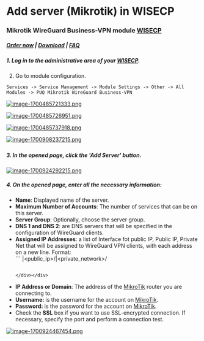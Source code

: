 # Add server (Mikrotik) in WISECP

### Mikrotik WireGuard Business-VPN module **[WISECP](https://puqcloud.com/link.php?id=78)** 

##### [Order now](https://puqcloud.com/index.php?rp=/store/wisecp-module-mikrotik-wireguard-business-vpn) | [Download](https://download.puqcloud.com/WISECP/Product/PUQ_WISECP-Mikrotik-WireGuard-Business-VPN/) | [FAQ](https://faq.puqcloud.com/)

##### 1. Log in to the administrative area of your **[WISECP](https://puqcloud.com/link.php?id=78)**.

#####   
2. Go to module configuration.

```
Services -> Service Management -> Module Settings -> Other -> All Modules -> PUQ Mikrotik WireGuard Business-VPN
```

[![image-1700485721333.png](https://doc.puq.info/uploads/images/gallery/2023-11/scaled-1680-/image-1700485721333.png)](https://doc.puq.info/uploads/images/gallery/2023-11/image-1700485721333.png)

[![image-1700485726951.png](https://doc.puq.info/uploads/images/gallery/2023-11/scaled-1680-/image-1700485726951.png)](https://doc.puq.info/uploads/images/gallery/2023-11/image-1700485726951.png)

[![image-1700485737918.png](https://doc.puq.info/uploads/images/gallery/2023-11/scaled-1680-/image-1700485737918.png)](https://doc.puq.info/uploads/images/gallery/2023-11/image-1700485737918.png)

[![image-1700908237215.png](https://doc.puq.info/uploads/images/gallery/2023-11/scaled-1680-/image-1700908237215.png)](https://doc.puq.info/uploads/images/gallery/2023-11/image-1700908237215.png)

#####  

##### 3. In the opened page, click the '**Add Server**' button.

[![image-1700924292215.png](https://doc.puq.info/uploads/images/gallery/2023-11/scaled-1680-/image-1700924292215.png)](https://doc.puq.info/uploads/images/gallery/2023-11/image-1700924292215.png)

##### 4. On the opened page, enter all the necessary information:

- **Name**: Displayed name of the server.
- **Maximum Number of Accounts**: The number of services that can be on this server.
- **Server Group**: Optionally, choose the server group.
- **DNS 1 and DNS 2**: are DNS servers that will be specified in the configuration of WireGuard clients.
- **Assigned IP Addresses**: a list of Interface fot public IP, Public IP, Private Net that will be assigned to WireGuard VPN clients, with each address on a new line. Format: <div><div>```
    <interface>|<public_ip>/<mask>|<private_network>/<mask>
    ```
    
    </div></div>
- **IP Address or Domain**: The address of the [MikroTik](https://mikrotik.com/) router you are connecting to.
- **Username:** is the username for the account on [MikroTik](https://mikrotik.com/).
- **Password:** is the password for the account on [MikroTik](https://mikrotik.com/).
- Check the **SSL** box if you want to use SSL-encrypted connection. If necessary, specify the port and perform a connection test.

[![image-1700924467454.png](https://doc.puq.info/uploads/images/gallery/2023-11/scaled-1680-/image-1700924467454.png)](https://doc.puq.info/uploads/images/gallery/2023-11/image-1700924467454.png)